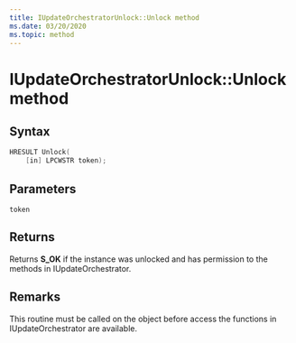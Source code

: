 ```yaml
---
title: IUpdateOrchestratorUnlock::Unlock method
ms.date: 03/20/2020
ms.topic: method
---
```


# IUpdateOrchestratorUnlock::Unlock method


## Syntax
```cpp
HRESULT Unlock(
    [in] LPCWSTR token);
```
## Parameters

`token`

## Returns
Returns **S_OK** if the instance was unlocked and has permission to the methods in IUpdateOrchestrator.

## Remarks

This routine must be called on the object before access the functions in IUpdateOrchestrator are available.
